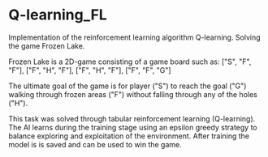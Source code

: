 # Q-learning_FL
Implementation of the reinforcement learning algorithm Q-learning. Solving the game Frozen Lake.


Frozen Lake is a 2D-game consisting of a game board such as: 
["S", "F", "F"],
["F", "H", "F"],
["F", "H", "F"],
["F", "F", "G"]

The ultimate goal of the game is for player ("S") to reach the goal ("G") walking through frozen areas ("F") without
falling through any of the holes ("H"). 

This task was solved through tabular reinforcement learning (Q-learning). The AI learns during the training stage using
an epsilon greedy strategy to balance exploring and exploitation of the environment. After training the model is is saved and
can be used to win the game. 
